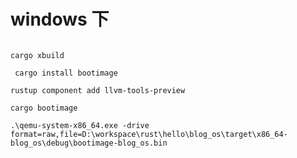 
# windows 下

```shell

cargo xbuild 

 cargo install bootimage

rustup component add llvm-tools-preview

cargo bootimage

```


 ```shell
 .\qemu-system-x86_64.exe -drive format=raw,file=D:\workspace\rust\hello\blog_os\target\x86_64-blog_os\debug\bootimage-blog_os.bin
 ```